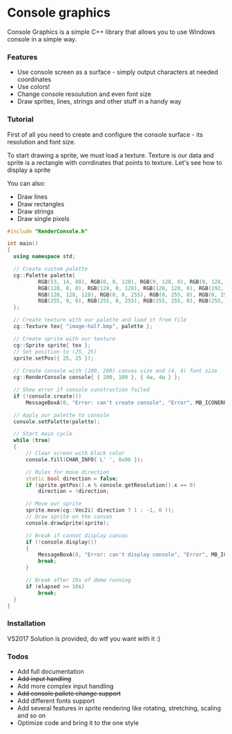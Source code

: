 # Console graphics

Console Graphics is a simple C++ library that allows you to use Windows console in a simple way.

### Features
  - Use console screen as a surface - simply output characters at needed coordinates
  - Use colors!
  - Сhange console resoulution and even font size
  - Draw sprites, lines, strings and other stuff in a handy way

### Tutorial
  First of all you need to create and configure the console surface - its resolution and font size.
  
  To start drawing a sprite, we must load a texture. Texture is our data and sprite is a rectangle with corrdinates that points to texture.
  Let's see how to display a sprite

  You can also:
  - Draw lines
  - Draw rectangles
  - Draw strings
  - Draw single pixels

  ```C++
#include "RenderConsole.h"

int main()
{
	using namespace std;

	// Create custom palette
    cg::Palette palette{
			RGB(53, 14, 88), RGB(0, 0, 128), RGB(0, 128, 0), RGB(0, 128, 128),
			RGB(128, 0, 0), RGB(128, 0, 128), RGB(128, 128, 0), RGB(192, 192, 192),
			RGB(128, 128, 128), RGB(0, 0, 255), RGB(0, 255, 0), RGB(0, 255, 255),
			RGB(255, 0, 0), RGB(255, 0, 255), RGB(255, 255, 0), RGB(255, 255, 255)
	};

	// Create texture with our palette and load it from file
	cg::Texture tex{ "image-half.bmp", palette };

	// Create sprite with our texture
	cg::Sprite sprite{ tex };
	// Set position to (25, 25)
	sprite.setPos({ 25, 25 });
	
	// Create console with (200, 200) canvas size and (4, 4) font size
	cg::RenderConsole console{ { 200, 100 }, { 4u, 4u } };

	// Show error if console cunstruction failed
	if (!console.create())
		MessageBoxA(0, "Error: can't create console", "Error", MB_ICONERROR);

	// Apply our palette to console
	console.setPalette(palette);

	// Start main cycle
	while (true)
	{
		// Clear screen with black color
		console.fill(CHAR_INFO{ L' ', 0x00 });

		// Rules for move direction
		static bool direction = false;
		if (sprite.getPos().x % console.getResolution().x == 0)
			direction = !direction;

		// Move our sprite
		sprite.move(cg::Vec2i( direction ? 1 : -1, 0 ));
		// Draw sprite on the canvas
		console.drawSprite(sprite);

		// Break if cannot display canvas
		if (!console.display())
		{
			MessageBoxA(0, "Error: can't display console", "Error", MB_ICONERROR);
			break;
		}

		// Break after 10s of demo running
		if (elapsed >= 10s)
			break;
	}
}
  ```

### Installation
VS2017 Solution is provided, do wtf you want with it :)

### Todos
 - Add full documentation
 - ~~Add input handling~~
 - Add more complex input handling
 - ~~Add console pallete change support~~
 - Add different fonts support
 - Add several features in sprite rendering like rotating, stretching, scaling and so on
 - Optimize code and bring it to the one style
